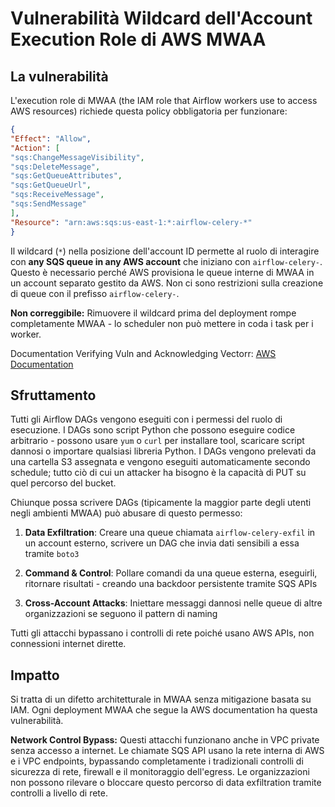 # Vulnerabilità Wildcard dell'Account Execution Role di AWS MWAA

## La vulnerabilità

L'execution role di MWAA (the IAM role that Airflow workers use to access AWS resources) richiede questa policy obbligatoria per funzionare:
```json
{
"Effect": "Allow",
"Action": [
"sqs:ChangeMessageVisibility",
"sqs:DeleteMessage",
"sqs:GetQueueAttributes",
"sqs:GetQueueUrl",
"sqs:ReceiveMessage",
"sqs:SendMessage"
],
"Resource": "arn:aws:sqs:us-east-1:*:airflow-celery-*"
}
```
Il wildcard (`*`) nella posizione dell'account ID permette al ruolo di interagire con **any SQS queue in any AWS account** che iniziano con `airflow-celery-`. Questo è necessario perché AWS provisiona le queue interne di MWAA in un account separato gestito da AWS. Non ci sono restrizioni sulla creazione di queue con il prefisso `airflow-celery-`.

**Non correggibile:** Rimuovere il wildcard prima del deployment rompe completamente MWAA - lo scheduler non può mettere in coda i task per i worker.

Documentation Verifying Vuln and Acknowledging Vectorr: [AWS Documentation](https://docs.aws.amazon.com/mwaa/latest/userguide/mwaa-create-role.html)

## Sfruttamento

Tutti gli Airflow DAGs vengono eseguiti con i permessi del ruolo di esecuzione. I DAGs sono script Python che possono eseguire codice arbitrario - possono usare `yum` o `curl` per installare tool, scaricare script dannosi o importare qualsiasi libreria Python. I DAGs vengono prelevati da una cartella S3 assegnata e vengono eseguiti automaticamente secondo schedule; tutto ciò di cui un attacker ha bisogno è la capacità di PUT su quel percorso del bucket.

Chiunque possa scrivere DAGs (tipicamente la maggior parte degli utenti negli ambienti MWAA) può abusare di questo permesso:

1. **Data Exfiltration**: Creare una queue chiamata `airflow-celery-exfil` in un account esterno, scrivere un DAG che invia dati sensibili a essa tramite `boto3`

2. **Command & Control**: Pollare comandi da una queue esterna, eseguirli, ritornare risultati - creando una backdoor persistente tramite SQS APIs

3. **Cross-Account Attacks**: Iniettare messaggi dannosi nelle queue di altre organizzazioni se seguono il pattern di naming

Tutti gli attacchi bypassano i controlli di rete poiché usano AWS APIs, non connessioni internet dirette.

## Impatto

Si tratta di un difetto architetturale in MWAA senza mitigazione basata su IAM. Ogni deployment MWAA che segue la AWS documentation ha questa vulnerabilità.

**Network Control Bypass:** Questi attacchi funzionano anche in VPC private senza accesso a internet. Le chiamate SQS API usano la rete interna di AWS e i VPC endpoints, bypassando completamente i tradizionali controlli di sicurezza di rete, firewall e il monitoraggio dell'egress. Le organizzazioni non possono rilevare o bloccare questo percorso di data exfiltration tramite controlli a livello di rete.
